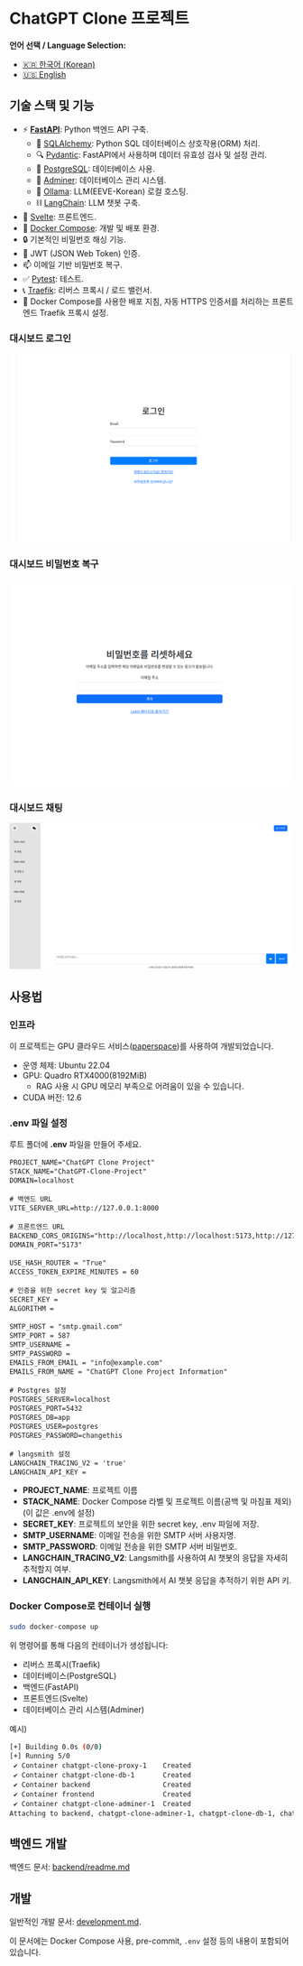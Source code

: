 # ChatGPT Clone 프로젝트

**언어 선택 / Language Selection:**

- [🇰🇷 한국어 (Korean)](readme.ko.md)
- [🇺🇸 English](readme.md)

## 기술 스택 및 기능

- ⚡ [**FastAPI**](https://fastapi.tiangolo.com): Python 백엔드 API 구축.
    - 🧰 [SQLAlchemy](https://www.sqlalchemy.org/): Python SQL 데이터베이스 상호작용(ORM) 처리.
    - 🔍 [Pydantic](https://docs.pydantic.dev): FastAPI에서 사용하며 데이터 유효성 검사 및 설정 관리.
    - 💾 [PostgreSQL](https://www.postgresql.org): 데이터베이스 사용.
    - 📁 [Adminer](https://www.adminer.org/): 데이터베이스 관리 시스템.
    - 🤖 [Ollama](https://ollama.com/): LLM(EEVE-Korean) 로컬 호스팅.
    - ⛓️ [LangChain](https://www.langchain.com/): LLM 챗봇 구축.
- 🚀 [Svelte](https://svelte.dev/): 프론트엔드.
- 🐋 [Docker Compose](https://www.docker.com): 개발 및 배포 환경.
- 🔒 기본적인 비밀번호 해싱 기능.
- 🔑 JWT (JSON Web Token) 인증.
- 📫 이메일 기반 비밀번호 복구.
- ✅ [Pytest](https://pytest.org): 테스트.
- 📞 [Traefik](https://traefik.io): 리버스 프록시 / 로드 밸런서.
- 🚢 Docker Compose를 사용한 배포 지침, 자동 HTTPS 인증서를 처리하는 프론트엔드 Traefik 프록시 설정.

### 대시보드 로그인

[![API docs](imgs/login.png)](https://github.com/limJhyeok/ChatGPT-Clone)

### 대시보드 비밀번호 복구
[![API docs](imgs/password_recovery.png)](https://github.com/limJhyeok/ChatGPT-Clone)

### 대시보드 채팅
[![API docs](imgs/dashboard_chat.png)](https://github.com/limJhyeok/ChatGPT-Clone)

## 사용법
### 인프라
이 프로젝트는 GPU 클라우드 서비스([paperspace](https://www.paperspace.com/))를 사용하여 개발되었습니다.
- 운영 체제: Ubuntu 22.04
- GPU: Quadro RTX4000(8192MiB)
  - RAG 사용 시 GPU 메모리 부족으로 어려움이 있을 수 있습니다.
- CUDA 버전: 12.6

### .env 파일 설정
루트 폴더에 **.env** 파일을 만들어 주세요.
```
PROJECT_NAME="ChatGPT Clone Project"
STACK_NAME="ChatGPT-Clone-Project"
DOMAIN=localhost

# 백엔드 URL
VITE_SERVER_URL=http://127.0.0.1:8000

# 프론트엔드 URL
BACKEND_CORS_ORIGINS="http://localhost,http://localhost:5173,http://127.0.0.1:5173,https://localhost,https://localhost:5173,https://127.0.0.1:5173"
DOMAIN_PORT="5173"

USE_HASH_ROUTER = "True"
ACCESS_TOKEN_EXPIRE_MINUTES = 60

# 인증을 위한 secret key 및 알고리즘
SECRET_KEY =
ALGORITHM =

SMTP_HOST = "smtp.gmail.com"
SMTP_PORT = 587
SMTP_USERNAME =
SMTP_PASSWORD =
EMAILS_FROM_EMAIL = "info@example.com"
EMAILS_FROM_NAME = "ChatGPT Clone Project Information"

# Postgres 설정
POSTGRES_SERVER=localhost
POSTGRES_PORT=5432
POSTGRES_DB=app
POSTGRES_USER=postgres
POSTGRES_PASSWORD=changethis

# langsmith 설정
LANGCHAIN_TRACING_V2 = 'true'
LANGCHAIN_API_KEY =
```
- **PROJECT_NAME**: 프로젝트 이름
- **STACK_NAME**: Docker Compose 라벨 및 프로젝트 이름(공백 및 마침표 제외) (이 값은 .env에 설정)
- **SECRET_KEY**: 프로젝트의 보안을 위한 secret key, .env 파일에 저장.
- **SMTP_USERNAME**: 이메일 전송을 위한 SMTP 서버 사용자명.
- **SMTP_PASSWORD**: 이메일 전송을 위한 SMTP 서버 비밀번호.
- **LANGCHAIN_TRACING_V2**: Langsmith를 사용하여 AI 챗봇의 응답을 자세히 추적할지 여부.
- **LANGCHAIN_API_KEY**: Langsmith에서 AI 챗봇 응답을 추적하기 위한 API 키.

### Docker Compose로 컨테이너 실행
```bash
sudo docker-compose up
```
위 명령어를 통해 다음의 컨테이너가 생성됩니다:
- 리버스 프록시(Traefik)
- 데이터베이스(PostgreSQL)
- 백엔드(FastAPI)
- 프론트엔드(Svelte)
- 데이터베이스 관리 시스템(Adminer)

예시)
```bash
[+] Building 0.0s (0/0)                                                                                                                                                               docker:default
[+] Running 5/0
 ✔ Container chatgpt-clone-proxy-1    Created                                                                                                                                                   0.0s
 ✔ Container chatgpt-clone-db-1       Created                                                                                                                                                   0.0s
 ✔ Container backend                  Created                                                                                                                                                   0.0s
 ✔ Container frontend                 Created                                                                                                                                                   0.0s
 ✔ Container chatgpt-clone-adminer-1  Created                                                                                                                                                   0.0s
Attaching to backend, chatgpt-clone-adminer-1, chatgpt-clone-db-1, chatgpt-clone-proxy-1, frontend
```

## 백엔드 개발
백엔드 문서: [backend/readme.md](./backend/readme.ko.md)

## 개발

일반적인 개발 문서: [development.md](./development.ko.md).

이 문서에는 Docker Compose 사용, pre-commit, `.env` 설정 등의 내용이 포함되어 있습니다.
